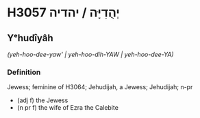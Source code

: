 # H3057 יְהֻדִיָּה / יהדיה

## Yᵉhudîyâh

_(yeh-hoo-dee-yaw' | yeh-hoo-dih-YAW | yeh-hoo-dee-YA)_

### Definition

Jewess; feminine of H3064; Jehudijah, a Jewess; Jehudijah; n-pr

- (adj f) the Jewess
- (n pr f) the wife of Ezra the Calebite
